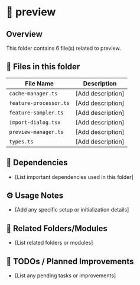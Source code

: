 # 📂 preview

## Overview
This folder contains 6 file(s) related to preview.

## 📄 Files in this folder

| File Name | Description |
|-----------|-------------|
| `cache-manager.ts` | [Add description] |
| `feature-processor.ts` | [Add description] |
| `feature-sampler.ts` | [Add description] |
| `import-dialog.tsx` | [Add description] |
| `preview-manager.ts` | [Add description] |
| `types.ts` | [Add description] |

## 🔗 Dependencies
- [List important dependencies used in this folder]

## ⚙️ Usage Notes
- [Add any specific setup or initialization details]

## 🔄 Related Folders/Modules
- [List related folders or modules]

## 🚧 TODOs / Planned Improvements
- [List any pending tasks or improvements]
